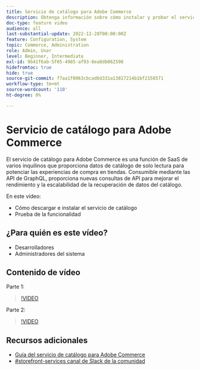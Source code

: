 ```yaml
---
title: Servicio de catálogo para Adobe Commerce
description: Obtenga información sobre cómo instalar y probar el servicio de catálogo.
doc-type: feature video
audience: all
last-substantial-update: 2022-12-28T00:00:00Z
feature: Configuration, System
topic: Commerce, Administration
role: Admin, User
level: Beginner, Intermediate
exl-id: 9b41f6ab-5f05-4985-af93-8ea8db062598
hidefromtoc: true
hide: true
source-git-commit: f7aa1f0063cbcad6d331a13817214b1bf2158571
workflow-type: tm+mt
source-wordcount: '110'
ht-degree: 0%

---
```


# Servicio de catálogo para Adobe Commerce

El servicio de catálogo para Adobe Commerce es una función de SaaS de varios inquilinos que proporciona datos de catálogo de solo lectura para potenciar las experiencias de compra en tiendas. Consumible mediante las API de GraphQL, proporciona nuevas consultas de API para mejorar el rendimiento y la escalabilidad de la recuperación de datos del catálogo.

En este vídeo:

- Cómo descargar e instalar el servicio de catálogo
- Prueba de la funcionalidad

## ¿Para quién es este vídeo?

- Desarrolladores
- Administradores del sistema

## Contenido de vídeo

Parte 1:

>[!VIDEO](https://video.tv.adobe.com/v/3415599?quality=12&learn=on)

Parte 2:

>[!VIDEO](https://video.tv.adobe.com/v/3415600?quality=12&learn=on)

## Recursos adicionales

- [Guía del servicio de catálogo para Adobe Commerce](https://experienceleague.adobe.com/docs/commerce-merchant-services/catalog-service/guide-overview.html)
- [#storefront-services canal de Slack de la comunidad](https://magentocommeng.slack.com/?redir=%2Farchives%2FC03HVPG8RS4)

